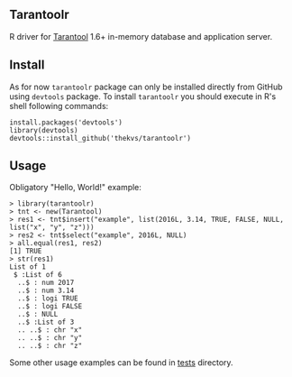 ## Tarantoolr
R driver for [Tarantool](https://github.com/tarantool/tarantool) 1.6+ in-memory database and application server.

## Install
As for now `tarantoolr` package can only be installed directly from GitHub using `devtools` package.
To install `tarantoolr` you should execute in R's shell following commands:
```
install.packages('devtools')
library(devtools)
devtools::install_github('thekvs/tarantoolr')
```

## Usage
Obligatory "Hello, World!" example:
```
> library(tarantoolr)
> tnt <- new(Tarantool)
> res1 <- tnt$insert("example", list(2016L, 3.14, TRUE, FALSE, NULL, list("x", "y", "z")))
> res2 <- tnt$select("example", 2016L, NULL)
> all.equal(res1, res2)
[1] TRUE
> str(res1)
List of 1
 $ :List of 6
  ..$ : num 2017
  ..$ : num 3.14
  ..$ : logi TRUE
  ..$ : logi FALSE
  ..$ : NULL
  ..$ :List of 3
  .. ..$ : chr "x"
  .. ..$ : chr "y"
  .. ..$ : chr "z"
```

Some other usage examples can be found in [tests](tests/testthat) directory.
